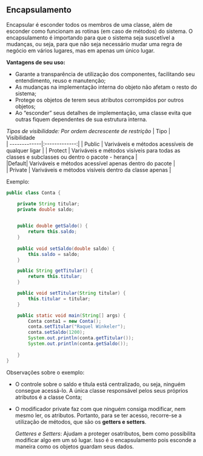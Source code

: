 ## Encapsulamento

Encapsular é esconder todos os membros de uma classe, além de esconder como funcionam as rotinas (em caso de métodos) do sistema. O encapsulamento é importando para que o sistema seja suscetível a mudanças, ou seja, para que não seja necessário mudar uma regra de negócio em vários lugares, mas em apenas um único lugar. 

**Vantagens de seu uso:**  

* Garante a transparência de utilização dos componentes, facilitando seu entendimento, reuso e manutenção;
* As mudanças na implementação interna do objeto não afetam o resto do sistema;
* Protege os objetos de terem seus atributos corrompidos por outros objetos;
* Ao “esconder” seus detalhes de implementação, uma classe evita que outras fiquem dependentes de sua estrutura interna.

*Tipos de visibilidade: Por ordem decrescente de restrição*
| Tipo         | Visibilidade           
| -------------|:-------------:| 
|  Public      | Variváveis e métodos acessíveis de qualquer ligar  | 
|  Protect     | Variváveis e métodos visíveis para todas as classes e subclasses ou dentro o pacote - herança  |  
|Default|  Variváveis e métodos acessível apenas dentro do pacote  |   
|  Private     |  Variváveis e métodos visíveis dentro da classe apenas |    

Exemplo:
~~~java
public class Conta {

    private String titular;
    private double saldo;

    
    public double getSaldo() {
        return this.saldo;
    }
    
    public void setSaldo(double saldo) {
        this.saldo = saldo;
    }

    public String getTitular() {
        return this.titular;
    }

    public void setTitular(String titular) {
        this.titular = titular;
    }

    public static void main(String[] args) {
        Conta conta1 = new Conta();
        conta.setTitular("Raquel Winkeler");
        conta.setSaldo(1200);
        System.out.println(conta.getTitular());
        System.out.println(conta.getSaldo());
    
    }
}
~~~
Observações sobre o exemplo:
* O controle sobre o saldo e titula está centralizado, ou seja, ninguém consegue acessá-lo. A única classe responsável pelos seus próprios atributos é a classe Conta;
* O modificador private faz com que ninguém consiga modificar, nem mesmo ler, os atributos. Portanto, para se ter acesso, recorre-se a utilização de métodos, que são os **getters e setters**.

    *Getteres e Setters*: Ajudam a proteger osatributos, bem como possibilita modificar algo em um só lugar. Isso é o encapsulamento pois esconde a maneira como os objetos guardam seus dados.
